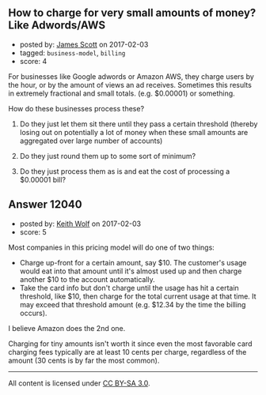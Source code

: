## How to charge for very small amounts of money? Like Adwords/AWS

- posted by: [James Scott](https://stackexchange.com/users/10167557/james-scott) on 2017-02-03
- tagged: `business-model`, `billing`
- score: 4

For businesses like Google adwords or Amazon AWS, they charge users by the hour, or by the amount of views an ad receives. Sometimes this results in extremely fractional and small totals. (e.g. $0.00001) or something.

How do these businesses process these? 

 1. Do they just let them sit there until they pass a certain threshold (thereby losing out on potentially a lot of money when these small amounts are aggregated over large number of accounts)

 2. Do they just round them up to some sort of minimum?

 3. Do they just process them as is and eat the cost of processing a $0.00001 bill?


## Answer 12040

- posted by: [Keith Wolf](https://stackexchange.com/users/147215/keith-wolf) on 2017-02-03
- score: 5

Most companies in this pricing model will do one of two things: 

 - Charge up-front for a certain amount, say $10.  The customer's usage would eat into that amount until it's almost used up and then charge another $10 to the account automatically.
 - Take the card info but don't charge until the usage has hit a certain threshold, like $10, then charge for the total current usage at that time. It may exceed that threshold amount (e.g. $12.34 by the time the billing occurs).  

I believe Amazon does the 2nd one.  

Charging for tiny amounts isn't worth it since even the most favorable card charging fees typically are at least 10 cents per charge, regardless of the amount (30 cents is by far the most common).



---

All content is licensed under [CC BY-SA 3.0](https://creativecommons.org/licenses/by-sa/3.0/).
